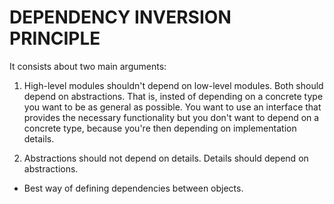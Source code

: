 # DEPENDENCY INVERSION PRINCIPLE

It consists about two main arguments:
1. High-level modules shouldn't depend on low-level modules. Both should depend on abstractions.
   That is, insted of depending on a concrete type you want to be as general
   as possible. You want to use an interface that provides the necessary
   functionality but you don't want to depend on a concrete type, because you're
   then depending on implementation details.

2. Abstractions should not depend on details.
   Details should depend on abstractions.

* Best way of defining dependencies between objects.
